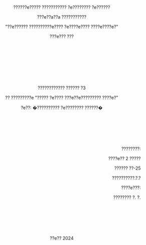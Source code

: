 <p align="center">??????e????? ??????????? ?e???????? ?e??????</p>
<p align="center">???e??a??a ???????????</p>
<p align="center">"??e?????? ??????????e???? ?e????e???? ????e????e?"</p>
<p align="center">???e??? ???</p>
<br><br><br><br><br><br><br>
<p align="center">???????????? ?????? ?3</p>
<p align="center">?? ?????????e "????? ?e???? ???e??e????????? ????e?"</p>
<p align="center">?e??: �?????????? ?e???????? ??????�</p>
<br><br><br><br><br>
<p align="right">????????:</p>
<p align="right">????e?? 2 ?????</p>
<p align="right">?????? ??-25</p>
<p align="right">??????????.?.?</p>
<p align="right">????e???:</p>
<p align="right">???????? ?. ?.</p>
<br><br><br><br><br>
<p align="center">??e?? 2024</p>


